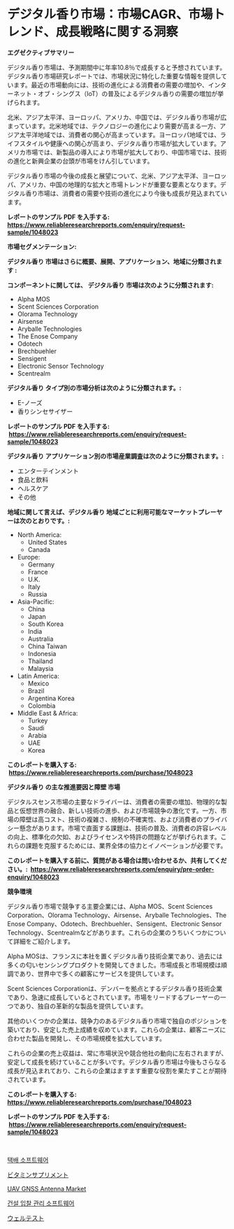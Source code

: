 <p><h1>デジタル香り市場：市場CAGR、市場トレンド、成長戦略に関する洞察</h1></p><p><strong>エグゼクティブサマリー</strong></p>
<p><p>デジタル香り市場は、予測期間中に年率10.8％で成長すると予想されています。デジタル香り市場研究レポートでは、市場状況に特化した重要な情報を提供しています。最近の市場動向には、技術の進化による消費者の需要の増加や、インターネット・オブ・シングス（IoT）の普及によるデジタル香りの需要の増加が挙げられます。</p><p>北米、アジア太平洋、ヨーロッパ、アメリカ、中国では、デジタル香り市場が広まっています。北米地域では、テクノロジーの進化により需要が高まる一方、アジア太平洋地域では、消費者の関心が高まっています。ヨーロッパ地域では、ライフスタイルや健康への関心が高まり、デジタル香り市場が拡大しています。アメリカ市場では、新製品の導入により市場が拡大しており、中国市場では、技術の進化と新興企業の台頭が市場をけん引しています。</p><p>デジタル香り市場の今後の成長と展望について、北米、アジア太平洋、ヨーロッパ、アメリカ、中国の地理的な拡大と市場トレンドが重要な要素となります。デジタル香り市場は、消費者の需要や技術の進化により今後も成長が見込まれています。</p></p>
<p><strong>レポートのサンプル PDF を入手する: <a href="https://www.reliableresearchreports.com/enquiry/request-sample/1048023">https://www.reliableresearchreports.com/enquiry/request-sample/1048023</a></strong></p>
<p><strong>市場セグメンテーション:</strong></p>
<p><strong> デジタル香り 市場はさらに概要、展開、アプリケーション、地域に分類されます :</strong></p>
<p><strong>コンポーネントに関しては、 デジタル香り 市場は次のように分類されます: &nbsp;</strong></p>
<p><ul><li>Alpha MOS</li><li>Scent Sciences Corporation</li><li>Olorama Technology</li><li>Airsense</li><li>Aryballe Technologies</li><li>The Enose Company</li><li>Odotech</li><li>Brechbuehler</li><li>Sensigent</li><li>Electronic Sensor Technology</li><li>Scentrealm</li></ul></p>
<p><strong> デジタル香り タイプ別の市場分析は次のように分類されます。:</strong></p>
<p><ul><li>E-ノーズ</li><li>香りシンセサイザー</li></ul></p>
<p><strong>レポートのサンプル PDF を入手する: &nbsp;<a href="https://www.reliableresearchreports.com/enquiry/request-sample/1048023">https://www.reliableresearchreports.com/enquiry/request-sample/1048023</a></strong></p>
<p><strong> デジタル香り アプリケーション別の市場産業調査は次のように分類されます。:</strong></p>
<p><ul><li>エンターテインメント</li><li>食品と飲料</li><li>ヘルスケア</li><li>その他</li></ul></p>
<p><strong>地域に関して言えば、デジタル香り 地域ごとに利用可能なマーケットプレーヤーは次のとおりです。:</strong></p>
<p><ul>
    <li>
        North America:
        <ul>
            <li>United States</li>
            <li>Canada</li>
        </ul>
    </li>
    <li>
        Europe:
        <ul>
            <li>Germany</li>
            <li>France</li>
            <li>U.K.</li>
            <li>Italy</li>
            <li>Russia</li>
        </ul>
    </li>
    <li>
        Asia-Pacific:
        <ul>
            <li>China</li>
            <li>Japan</li>
            <li>South Korea</li>
            <li>India</li>
            <li>Australia</li>
            <li>China Taiwan</li>
            <li>Indonesia</li>
            <li>Thailand</li>
            <li>Malaysia</li>
        </ul>
    </li>
    <li>
        Latin America:
        <ul>
            <li>Mexico</li>
            <li>Brazil</li>
            <li>Argentina Korea</li>
            <li>Colombia</li>
        </ul>
    </li>
    <li>
        Middle East & Africa:
        <ul>
            <li>Turkey</li>
            <li>Saudi</li>
            <li>Arabia</li>
            <li>UAE</li>
            <li>Korea</li>
        </ul>
    </li>
    </ul></p>
<p><strong>このレポートを購入する: &nbsp;<a href="https://www.reliableresearchreports.com/purchase/1048023">https://www.reliableresearchreports.com/purchase/1048023</a></strong></p>
<p><strong>デジタル香り の主な推進要因と障壁 市場</strong></p>
<p><p>デジタルスセンス市場の主要なドライバーは、消費者の需要の増加、物理的な製品と仮想世界の融合、新しい技術の進歩、および市場競争の激化です。一方、市場の障壁は高コスト、技術の複雑さ、規制の不確実性、および消費者のプライバシー懸念があります。市場で直面する課題は、技術の普及、消費者の許容レベルの向上、標準化の欠如、およびライセンスや特許の問題などが挙げられます。これらの課題を克服するためには、業界全体の協力とイノベーションが必要です。</p></p>
<p><strong>このレポートを購入する前に、質問がある場合は問い合わせるか、共有してください。:&nbsp; <a href="https://www.reliableresearchreports.com/enquiry/pre-order-enquiry/1048023">https://www.reliableresearchreports.com/enquiry/pre-order-enquiry/1048023</a></strong></p>
<p><strong>競争環境</strong></p>
<p><p>デジタル香り市場で競争する主要企業には、Alpha MOS、Scent Sciences Corporation、Olorama Technology、Airsense、Aryballe Technologies、The Enose Company、Odotech、Brechbuehler、Sensigent、Electronic Sensor Technology、Scentrealmなどがあります。これらの企業のうちいくつかについて詳細をご紹介します。</p><p>Alpha MOSは、フランスに本社を置くデジタル香り技術企業であり、過去には多くの匂いセンシングプロダクトを開発してきました。市場成長と市場規模は順調であり、世界中で多くの顧客にサービスを提供しています。</p><p>Scent Sciences Corporationは、デンバーを拠点とするデジタル香り技術企業であり、急速に成長しているとされています。市場をリードするプレーヤーの一つであり、独自の革新的な製品を提供しています。</p><p>其他のいくつかの企業は、競争力のあるデジタル香り市場で独自のポジションを築いており、安定した売上成績を収めています。これらの企業は、顧客ニーズに合わせた製品を開発し、その市場規模を拡大しています。</p><p>これらの企業の売上収益は、常に市場状況や競合他社の動向に左右されますが、安定して成長を続けていることが多いです。デジタル香り市場は今後もさらなる成長が見込まれており、これらの企業はますます重要な役割を果たすことが期待されています。</p></p>
<p><strong>このレポートを購入する: &nbsp; <a href="https://www.reliableresearchreports.com/purchase/1048023">https://www.reliableresearchreports.com/purchase/1048023</a></strong></p>
<p><strong>レポートのサンプル PDF を入手する: &nbsp;<a href="https://www.reliableresearchreports.com/enquiry/request-sample/1048023">https://www.reliableresearchreports.com/enquiry/request-sample/1048023</a></strong><strong></strong></p>
<p>&nbsp;</p>
<p><p><a href="https://medium.com/@twix678568/%ED%83%9D%EB%B0%B0-%EC%86%8C%ED%94%84%ED%8A%B8%EC%9B%A8%EC%96%B4-%EC%8B%9C%EC%9E%A5-%EC%9D%B8%EC%82%AC%EC%9D%B4%ED%8A%B8-%EC%8B%9C%EC%9E%A5-%EB%8F%99%ED%96%A5-%EC%84%B1%EC%9E%A5-2024%EB%85%84%EB%B6%80%ED%84%B0-2031%EB%85%84%EA%B9%8C%EC%A7%80-%EC%98%88%EC%B8%A1%EB%90%A8-37bd5fe7bf24">택배 소프트웨어</a></p><p><a href="https://medium.com/@evans21bill/%E6%A0%84%E9%A4%8A%E8%A3%9C%E5%8A%A9%E9%A3%9F%E5%93%81%E5%B8%82%E5%A0%B4%E3%81%AE%E3%82%B7%E3%82%A7%E3%82%A2%E3%81%AE%E9%80%B2%E5%8C%96%E3%81%A8%E5%B8%82%E5%A0%B4%E6%88%90%E9%95%B7%E3%81%AE%E3%83%88%E3%83%AC%E3%83%B3%E3%83%89-2024%E5%B9%B4-2031%E5%B9%B4-ae122d8f4563">ビタミンサプリメント</a></p><p><a href="https://github.com/Chiragrp22/Market-Research-Report-List-4/blob/main/uav-gnss-antenna-market.md">UAV GNSS Antenna Market</a></p><p><a href="https://medium.com/@ieremiapadurariu20221/%EA%B1%B4%EC%84%A4-%EC%9E%85%EC%B0%B0-%EA%B4%80%EB%A6%AC-%EC%86%8C%ED%94%84%ED%8A%B8%EC%9B%A8%EC%96%B4-%EC%8B%9C%EC%9E%A5%EC%9D%80-%EC%8B%9C%EC%9E%A5-%EC%A0%90%EC%9C%A0%EC%9C%A8-%EC%8B%9C%EC%9E%A5-%ED%8A%B8%EB%A0%8C%EB%93%9C-%EB%B0%8F-%EC%8B%9C%EC%9E%A5-%EC%84%B1%EC%9E%A5%EC%97%90-%EB%8C%80%ED%95%9C-%EC%A0%95%EB%B3%B4%EB%A5%BC-%EC%A0%9C%EA%B3%B5%ED%95%A9%EB%8B%88%EB%8B%A4-3c40cfe5dda1">건설 입찰 관리 소프트웨어</a></p><p><a href="https://medium.com/@nic.neale/%E3%82%A6%E3%82%A7%E3%83%AB-%E3%83%86%E3%82%B9%E3%83%88-%E3%83%9E%E3%83%BC%E3%82%B1%E3%83%83%E3%83%88-%E5%B8%82%E5%A0%B4%E3%82%B7%E3%82%A7%E3%82%A2-%E5%B8%82%E5%A0%B4%E5%8B%95%E5%90%91-%E5%B0%86%E6%9D%A5%E3%81%AE%E6%88%90%E9%95%B7%E3%81%AE%E6%8E%A2%E7%B4%A2-7921f217ea77">ウェルテスト</a></p></p>